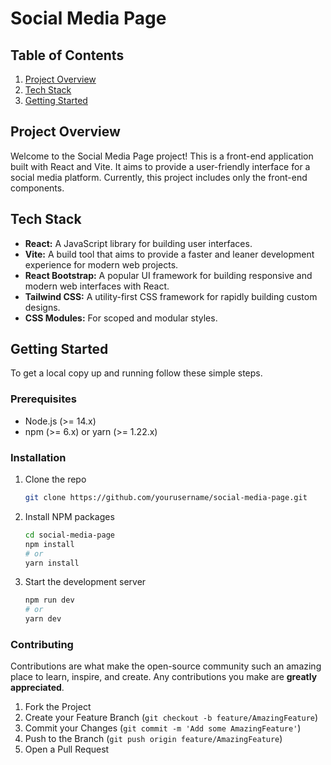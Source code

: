 # Social Media Page

## Table of Contents

1. [Project Overview](#project-overview)
2. [Tech Stack](#tech-stack)
3. [Getting Started](#getting-started)

## Project Overview

Welcome to the Social Media Page project! This is a front-end application built with React and Vite. It aims to provide a user-friendly interface for a social media platform. Currently, this project includes only the front-end components.

## Tech Stack

- **React:** A JavaScript library for building user interfaces.
- **Vite:** A build tool that aims to provide a faster and leaner development experience for modern web projects.
- **React Bootstrap:** A popular UI framework for building responsive and modern web interfaces with React.
- **Tailwind CSS:** A utility-first CSS framework for rapidly building custom designs.
- **CSS Modules:** For scoped and modular styles.

## Getting Started

To get a local copy up and running follow these simple steps.

### Prerequisites

- Node.js (>= 14.x)
- npm (>= 6.x) or yarn (>= 1.22.x)

### Installation

1. Clone the repo

   ```sh
   git clone https://github.com/yourusername/social-media-page.git

2. Install NPM packages

   ```sh
   cd social-media-page
   npm install
   # or
   yarn install

3. Start the development server

   ```sh
   npm run dev
   # or
   yarn dev

### Contributing

Contributions are what make the open-source community such an amazing place to learn, inspire, and create. Any contributions you make are **greatly appreciated**.

1. Fork the Project
2. Create your Feature Branch (`git checkout -b feature/AmazingFeature`)
3. Commit your Changes (`git commit -m 'Add some AmazingFeature'`)
4. Push to the Branch (`git push origin feature/AmazingFeature`)
5. Open a Pull Request
